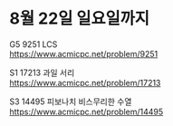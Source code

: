 # 8월 22일 일요일까지

G5 9251 LCS  
https://www.acmicpc.net/problem/9251

S1 17213 과일 서리  
https://www.acmicpc.net/problem/17213

S3 14495 피보나치 비스무리한 수열  
https://www.acmicpc.net/problem/14495

